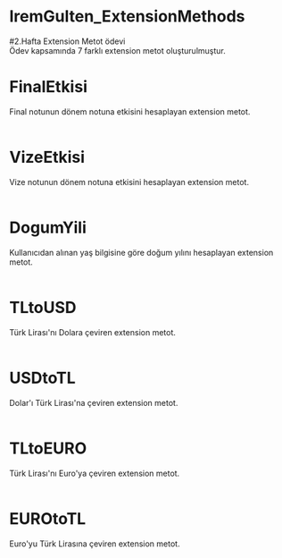 # IremGulten_ExtensionMethods
#2.Hafta Extension Metot ödevi<br>
Ödev kapsamında 7 farklı extension metot oluşturulmuştur.<br>
# FinalEtkisi 
Final notunun dönem notuna etkisini hesaplayan extension metot. <br><br>
# VizeEtkisi 
Vize notunun dönem notuna etkisini hesaplayan extension metot. <br><br>
# DogumYili 
Kullanıcıdan alınan yaş bilgisine göre doğum yılını hesaplayan extension metot. <br><br>
# TLtoUSD 
Türk Lirası'nı Dolara çeviren extension metot. <br><br>
# USDtoTL 
Dolar'ı Türk Lirası'na çeviren extension metot.<br><br>
# TLtoEURO 
Türk Lirası'nı Euro'ya çeviren extension metot. <br><br>
# EUROtoTL
Euro'yu Türk Lirasına çeviren extension metot. <br><br>
  
